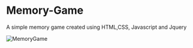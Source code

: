 # Memory-Game
 A simple memory game created using HTML,CSS, Javascript and Jquery

![MemoryGame](https://user-images.githubusercontent.com/33474725/196276354-3026476d-2579-436c-b4b6-fed0043956c9.gif)
